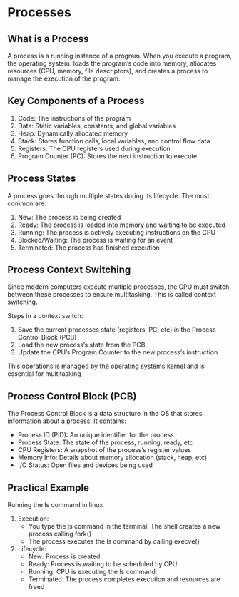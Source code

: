 

# Processes
## What is a Process
A process is a running instance of a program. When you execute a program, the operating system: loads the program’s code into memory, allocates resources (CPU, memory, file descriptors), and creates a process to manage the execution of the program.

## Key Components of a Process
1. Code: The instructions of the program
2. Data: Static variables, constants, and global variables
3. Heap: Dynamically allocated memory
4. Stack: Stores function calls, local variables, and control flow data
5. Registers: The CPU registers used during execution
6. Program Counter (PC): Stores the next instruction to execute

## Process States
A process goes through multiple states during its lifecycle. The most common are:
1. New: The process is being created
2. Ready: The process is loaded into memory and waiting to be executed
3. Running: The process is actively executing instructions on the CPU
4. Blocked/Waiting: The process is waiting for an event
5. Terminated: The process has finished execution

## Process Context Switching
Since modern computers execute multiple processes, the CPU must switch between these processes to ensure multitasking. This is called context switching.

Steps in a context switch:
1. Save the current processes state (registers, PC, etc) in the Process Control Block (PCB)
2. Load the new process’s state from the PCB
3. Update the CPU’s Program Counter to the new process’s instruction

This operations is managed by the operating systems kernel and is essential for multitasking

## Process Control Block (PCB)
The Process Control Block is a data structure in the OS that stores information about a process. It contains:
- Process ID (PID): An unique identifier for the process
- Process State: The state of the process, running, ready, etc
- CPU Registers: A snapshot of the process’s register values
- Memory Info: Details about memory allocation (stack, heap, etc)
- I/O Status: Open files and devices being used

## Practical Example
Running the ls command in linux

1. Execution:
    - You type the ls command in the terminal. The shell creates a new process calling fork()
    - The process executes the ls command by calling execve()
2. Lifecycle:
    - New: Process is created
    - Ready: Process is waiting to be scheduled by CPU
    - Running: CPU is executing the ls command
    - Terminated: The process completes execution and resources are freed
